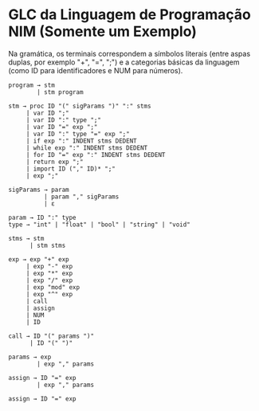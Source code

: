 # GLC da Linguagem de Programação NIM (Somente um Exemplo)
Na gramática, os terminais correspondem a símbolos literais (entre aspas duplas, por exemplo "+", "=", ";") 
e a categorias básicas da linguagem (como ID para identificadores e NUM para números).
```
program → stm
        | stm program

stm → proc ID "(" sigParams ")" ":" stms
     | var ID ";"
     | var ID ":" type ";"
     | var ID "=" exp ";"
     | var ID ":" type "=" exp ";"
     | if exp ":" INDENT stms DEDENT
     | while exp ":" INDENT stms DEDENT
     | for ID "=" exp ":" INDENT stms DEDENT
     | return exp ";"
     | import ID ("," ID)* ";"
     | exp ";"

sigParams → param
          | param "," sigParams
          | ε

param → ID ":" type
type → "int" | "float" | "bool" | "string" | "void"

stms → stm
      | stm stms

exp → exp "+" exp
     | exp "-" exp
     | exp "*" exp
     | exp "/" exp
     | exp "mod" exp
     | exp "^" exp
     | call
     | assign
     | NUM
     | ID

call → ID "(" params ")" 
      | ID "(" ")"

params → exp
        | exp "," params

assign → ID "=" exp
        | exp "," params

assign → ID "=" exp
```
